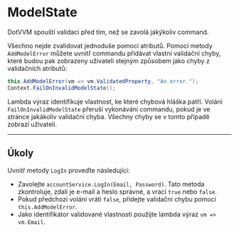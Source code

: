 ﻿---
Title: ModelState
Moniker: modelstate
CodeTask:
    Path: 30_modelstate.csharp.csx
    Default: LogInViewModel_20.cs
    Correct: LogInViewModel_30.cs
    Dependencies: 
        - .solution/LogIn/AccountService.cs
---

# ModelState

DotVVM spouští validaci před tím, než se zavolá jakýkoliv command. 

Všechno nejde zvalidovat jednoduše pomocí atributů. Pomocí metody `AddModelError` můžete uvnitř commandu přidávat vlastní validační chyby, které budou pak zobrazeny uživateli stejným způsobem jako chyby z validačních atributů:

```csharp
this.AddModelError(vm => vm.ValidatedProperty, "An error.");
Context.FailOnInvalidModelState();
```

Lambda výraz identifikuje vlastnost, ke které chybová hláška patří. Volání `FailOnInvalidModelState` přeruší vykonávání commandu, pokud je ve stránce jakákoliv validační chyba. Všechny chyby se v tomto případě zobrazí uživateli.

---

## Úkoly

Uvnitř metody `LogIn` proveďte následující:

- Zavolejte `accountService.LogIn(Email, Password)`. Tato metoda zkontroluje, zdali je e-mail a heslo správné, a vrací `true` nebo `false`.
- Pokud předchozí volání vrátí `false`, přidejte validační chybu pomocí `this.AddModelError`.
- Jako identifikátor validované vlastnosti použijte lambda výraz `vm => vm.Email`.
